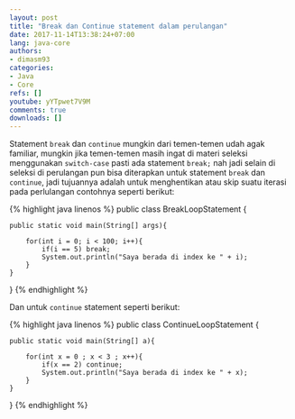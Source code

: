 ```yaml
---
layout: post
title: "Break dan Continue statement dalam perulangan"
date: 2017-11-14T13:38:24+07:00
lang: java-core
authors:
- dimasm93
categories:
- Java
- Core
refs: []
youtube: yYTpwet7V9M
comments: true
downloads: []
---
```


Statement `break` dan `continue` mungkin dari temen-temen udah agak familiar, mungkin jika temen-temen masih ingat di materi seleksi menggunakan `switch-case` pasti ada statement `break;` nah jadi selain di seleksi di perulangan pun bisa diterapkan untuk statement `break` dan `continue`, jadi tujuannya adalah untuk menghentikan atau skip suatu iterasi pada perlulangan contohnya seperti berikut:

{% highlight java linenos %}
public class BreakLoopStatement {

    public static void main(String[] args){

        for(int i = 0; i < 100; i++){
            if(i == 5) break;
            System.out.println("Saya berada di index ke " + i);
        }
    }
}
{% endhighlight %}

Dan untuk `continue` statement seperti berikut:

{% highlight java linenos %}
public class ContinueLoopStatement {

    public static void main(String[] a){
        
        for(int x = 0 ; x < 3 ; x++){
            if(x == 2) continue;
            System.out.println("Saya berada di index ke " + x);
        }
    }
}
{% endhighlight %}